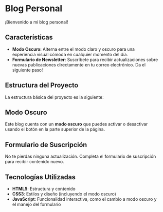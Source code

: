 # Blog Personal

¡Bienvenido a mi blog personal! 

## Características

- **Modo Oscuro**: Alterna entre el modo claro y oscuro para una experiencia visual cómoda en cualquier momento del día.
- **Formulario de Newsletter**: Suscríbete para recibir actualizaciones sobre nuevas publicaciones directamente en tu correo electrónico. Da el siguiente paso!

## Estructura del Proyecto

La estructura básica del proyecto es la siguiente:

## Modo Oscuro

Este blog cuenta con un **modo oscuro** que puedes activar o desactivar usando el botón en la parte superior de la página.

## Formulario de Suscripción

No te pierdas ninguna actualización. Completa el formulario de suscripción para recibir contenido nuevo.

## Tecnologías Utilizadas

- **HTML5**: Estructura y contenido
- **CSS3**: Estilos y diseño (incluyendo el modo oscuro)
- **JavaScript**: Funcionalidad interactiva, como el cambio a modo oscuro y el manejo del formulario

